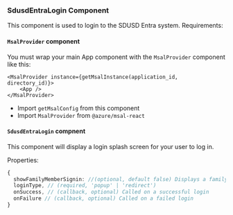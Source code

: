 ### SdusdEntraLogin Component

This component is used to login to the SDUSD Entra system.  Requirements:

#### `MsalProvider` component 

You must wrap your main App component with the `MsalProvider` component like this:
```
<MsalProvider instance={getMsalInstance(application_id, directory_id)}>
    <App />
</MsalProvider>
```
* Import `getMsalConfig` from this component
* Import `MsalProvider` from `@azure/msal-react`

#### `SdusdEntraLogin` compnent

This component will display a login splash screen for your user to log in.

Properties:

```typescript
{
  showFamilyMemberSignin: //(optional, default false) Displays a family login button
  loginType, // (required, 'popup' | 'redirect')
  onSuccess, // (callback, optional) Called on a successful login
  onFailure // (callback, optional) Called on a failed login
}
```
